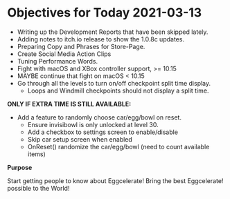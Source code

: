 # Objectives for Today 2021-03-13

- Writing up the Development Reports that have been skipped lately.
- Adding notes to itch.io release to show the 1.0.8c updates.
- Preparing Copy and Phrases for Store-Page.
- Create Social Media Action Clips
- Tuning Performance Words.
- Fight with macOS and XBox controller support, >= 10.15
- MAYBE continue that fight on macOS < 10.15
- Go through all the levels to turn on/off checkpoint split time display.
  - Loops and Windmill checkpoints should not display a split time.

**ONLY IF EXTRA TIME IS STILL AVAILABLE:**
- Add a feature to randomly choose car/egg/bowl on reset.
  - Ensure invisibowl is only unlocked at level 30.
  - Add a checkbox to settings screen to enable/disable
  - Skip car setup screen when enabled
  - OnReset() randomize the car/egg/bowl (need to count available items)

**Purpose**

Start getting people to know about Eggcelerate!
Bring the best Eggcelerate! possible to the World!
